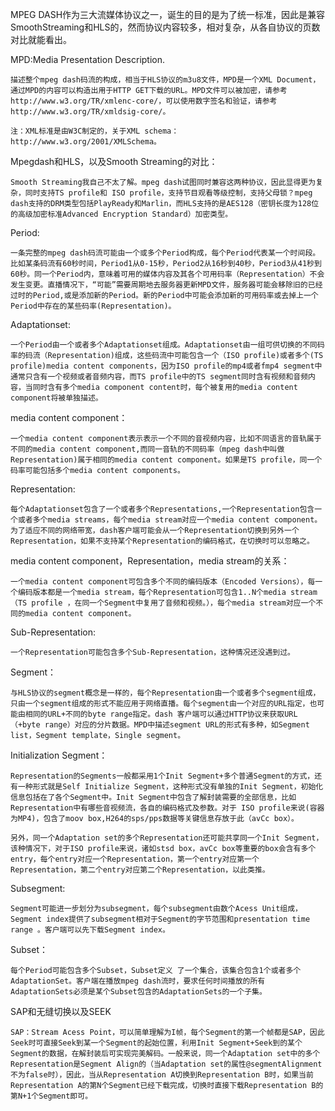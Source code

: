  MPEG DASH作为三大流媒体协议之一，诞生的目的是为了统一标准，因此是兼容SmoothStreaming和HLS的，然而协议内容较多，相对复杂，从各自协议的页数对比就能看出。

 

MPD:Media Presentation Description.

    描述整个mpeg dash码流的构成，相当于HLS协议的m3u8文件，MPD是一个XML Document，通过MPD的内容可以构造出用于HTTP GET下载的URL。MPD文件可以被加密，请参考http://www.w3.org/TR/xmlenc-core/，可以使用数字签名和验证，请参考http://www.w3.org/TR/xmldsig-core/。

    注：XML标准是由W3C制定的，关于XML schema：http://www.w3.org/2001/XMLSchema。

 

Mpegdash和HLS，以及Smooth Streaming的对比：

    Smooth Streaming我自己不太了解。mpeg dash试图同时兼容这两种协议，因此显得更为复杂，同时支持TS profile和 ISO profile，支持节目观看等级控制，支持父母锁？mpeg dash支持的DRM类型包括PlayReady和Marlin，而HLS支持的是AES128（密钥长度为128位的高级加密标准Advanced Encryption Standard）加密类型。

 

Period:

    一条完整的mpeg dash码流可能由一个或多个Period构成，每个Period代表某一个时间段。比如某条码流有60秒时间，Period1从0-15秒，Period2从16秒到40秒，Period3从41秒到60秒。同一个Period内，意味着可用的媒体内容及其各个可用码率（Representation）不会发生变更。直播情况下，“可能”需要周期地去服务器更新MPD文件，服务器可能会移除旧的已经过时的Period,或是添加新的Period。新的Period中可能会添加新的可用码率或去掉上一个Period中存在的某些码率(Representation)。

 

Adaptationset:

    一个Period由一个或者多个Adaptationset组成。Adaptationset由一组可供切换的不同码率的码流（Representation)组成，这些码流中可能包含一个（ISO profile)或者多个(TS profile)media content components，因为ISO profile的mp4或者fmp4 segment中通常只含有一个视频或者音频内容，而TS profile中的TS segment同时含有视频和音频内容，当同时含有多个media component content时，每个被复用的media content component将被单独描述。

 

media content component：

    一个media content component表示表示一个不同的音视频内容，比如不同语言的音轨属于不同的media content component,而同一音轨的不同码率（mpeg dash中叫做Representation)属于相同的media content component。如果是TS profile，同一个码率可能包括多个media content components。

 

Representation:

    每个Adaptationset包含了一个或者多个Representations,一个Representation包含一个或者多个media streams，每个media stream对应一个media content component。为了适应不同的网络带宽，dash客户端可能会从一个Representation切换到另外一个Representation，如果不支持某个Representation的编码格式，在切换时可以忽略之。

 

media content component，Representation，media stream的关系：

    一个media content component可包含多个不同的编码版本（Encoded Versions），每一个编码版本都是一个media stream，每个Representation可包含1..N个media stream（TS profile ，在同一个Segment中复用了音频和视频。），每个media stream对应一个不同的media content component。

 

Sub-Representation:

    一个Representation可能包含多个Sub-Representation，这种情况还没遇到过。

 

Segment：

    与HLS协议的segment概念是一样的，每个Representation由一个或者多个segment组成，只由一个segment组成的形式不能应用于网络直播。每个segment由一个对应的URL指定，也可能由相同的URL+不同的byte range指定。dash 客户端可以通过HTTP协议来获取URL（+byte range）对应的分片数据。MPD中描述segment URL的形式有多种，如Segment list，Segment template，Single segment。

 

Initialization Segment：

    Representation的Segments一般都采用1个Init Segment+多个普通Segment的方式，还有一种形式就是Self Initialize Segment，这种形式没有单独的Init Segment，初始化信息包括在了各个Segment中。Init Segment中包含了解封装需要的全部信息，比如Representation中有哪些音视频流，各自的编码格式及参数。对于 ISO profile来说(容器为MP4)，包含了moov box,H264的sps/pps数据等关键信息存放于此（avCc box）。

    另外，同一个Adaptation set的多个Representation还可能共享同一个Init Segment，该种情况下，对于ISO profile来说，诸如stsd box，avCc box等重要的box会含有多个entry，每个entry对应一个Representation，第一个entry对应第一个Representation，第二个entry对应第二个Representation，以此类推。

 

Subsegment:

    Segment可能进一步划分为subsegment，每个subsegment由数个Acess Unit组成，Segment index提供了subsegment相对于Segment的字节范围和presentation time range 。客户端可以先下载Segment index。

 

Subset：

    每个Period可能包含多个Subset，Subset定义 了一个集合，该集合包含1个或者多个AdaptationSet。客户端在播放mpeg dash流时，要求任何时间播放的所有AdaptationSets必须是某个Subset包含的AdaptationSets的一个子集。

 

SAP和无缝切换以及SEEK

    SAP：Stream Acess Point，可以简单理解为I帧，每个Segment的第一个帧都是SAP，因此Seek时可直接Seek到某一个Segment的起始位置，利用Init Segment+Seek到的某个Segment的数据，在解封装后可实现完美解码。一般来说，同一个Adaptation set中的多个Representation是Segment Align的（当Adaptation set的属性@segmentAlignment不为false时），因此，当从Representation A切换到Representation B时，如果当前Representation A的第N个Segment已经下载完成，切换时直接下载Representation B的第N+1个Segment即可。
